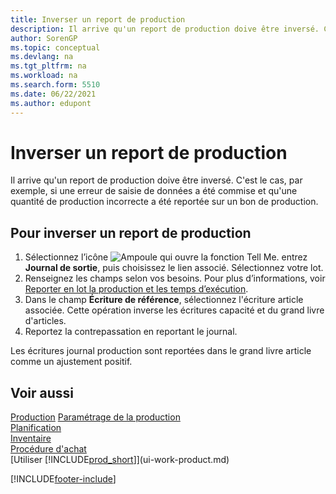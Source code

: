 ```yaml
---
title: Inverser un report de production
description: Il arrive qu'un report de production doive être inversé. Cette rubrique décrit la procédure d’inversion du report de production.
author: SorenGP
ms.topic: conceptual
ms.devlang: na
ms.tgt_pltfrm: na
ms.workload: na
ms.search.form: 5510
ms.date: 06/22/2021
ms.author: edupont
---
```

# <a name="reverse-output-posting" />Inverser un report de production

Il arrive qu'un report de production doive être inversé. C'est le cas, par exemple, si une erreur de saisie de données a été commise et qu'une quantité de production incorrecte a été reportée sur un bon de production.  

## <a name="to-reverse-an-output-posting" />Pour inverser un report de production

1. Sélectionnez l’icône ![Ampoule qui ouvre la fonction Tell Me.](media/ui-search/search_small.png "Dites-moi ce que vous voulez faire") entrez **Journal de sortie**, puis choisissez le lien associé. Sélectionnez votre lot.  
2. Renseignez les champs selon vos besoins. Pour plus d’informations, voir [Reporter en lot la production et les temps d’exécution](production-how-to-post-output-quantity.md).
3. Dans le champ **Écriture de référence**, sélectionnez l'écriture article associée. Cette opération inverse les écritures capacité et du grand livre d'articles.  
4. Reportez la contrepassation en reportant le journal.  

Les écritures journal production sont reportées dans le grand livre article comme un ajustement positif.  

## <a name="see-also" />Voir aussi

 [Production](production-manage-manufacturing.md) [Paramétrage de la production](production-configure-production-processes.md)  
 [Planification](production-planning.md)  
 [Inventaire](inventory-manage-inventory.md)  
 [Procédure d'achat](purchasing-manage-purchasing.md)  
 [Utiliser [!INCLUDE[prod_short](includes/prod_short.md)]](ui-work-product.md)  


[!INCLUDE[footer-include](includes/footer-banner.md)]
